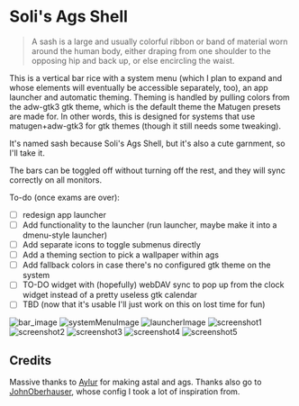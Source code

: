 # Soli's Ags Shell

> A sash is a large and usually colorful ribbon or band of material worn around
> the human body, either draping from one shoulder to the opposing hip and back
> up, or else encircling the waist.

This is a vertical bar rice with a system menu (which I plan to expand and whose
elements will eventually be accessible separately, too), an app launcher and
automatic theming. Theming is handled by pulling colors from the adw-gtk3 gtk
theme, which is the default theme the Matugen presets are made for. In other
words, this is designed for systems that use matugen+adw-gtk3 for gtk themes
(though it still needs some tweaking).

It's named sash because Soli's Ags Shell, but it's also a cute garnment, so I'll
take it.

The bars can be toggled off without turning off the rest, and they will sync
correctly on all monitors.

To-do (once exams are over):

- [ ] redesign app launcher
- [ ] Add functionality to the launcher (run launcher, maybe make it into a
      dmenu-style launcher)
- [ ] Add separate icons to toggle submenus directly
- [ ] Add a theming section to pick a wallpaper within ags
- [ ] Add fallback colors in case there's no configured gtk theme on the system
- [ ] TO-DO widget with (hopefully) webDAV sync to pop up from the clock widget
      instead of a pretty useless gtk calendar
- [ ] TBD (now that it's usable I'll just work on this on lost time for fun)

![bar_image](./assets/screenshots/bar.png)
![systemMenuImage](./assets/screenshots/systemMenu.png)
![launcherImage](./assets/screenshots/launcher.png)
![screenshot1](./assets/screenshots/screenshot1.png)
![screenshot2](./assets/screenshots/screenshot3.png)
![screenshot3](./assets/screenshots/screenshot4.png)
![screenshot4](./assets/screenshots/screenshot5.png)
![screenshot5](./assets/screenshots/screenshot6.png)

## Credits

Massive thanks to [Aylur](https://github.com/aylur/) for making astal and ags.
Thanks also go to [JohnOberhauser](github.com/JohnOberhauser), whose config I
took a lot of inspiration from.

